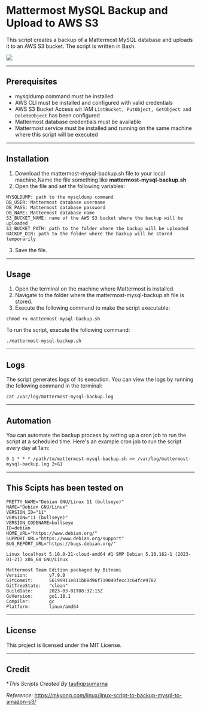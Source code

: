 # Mattermost MySQL Backup and Upload to AWS S3
This script creates a backup of a Mattermost MySQL database and uploads it to an AWS S3 bucket. The script is written in Bash.

<img src =./images/mm_mysqldump_AWS_S3.png/><br>
<hr>

## Prerequisites
- mysqldump command must be installed
- AWS CLI must be installed and configured with valid credentials
- AWS S3 Bucket Access wit IAM  ``ListBucket, PutObject, GetObject and DeleteObject`` has been configured
- Mattermost database credentials must be available
- Mattermost service must be installed and running on the same machine where this script will be executed

<hr>

## Installation
1. Download the mattermost-mysql-backup.sh file to your local machine,Name the file something like **mattermost-mysql-backup.sh**
2. Open the file and set the following variables:
```
MYSQLDUMP: path to the mysqldump command
DB_USER: Mattermost database username
DB_PASS: Mattermost database password
DB_NAME: Mattermost database name
S3_BUCKET_NAME: name of the AWS S3 bucket where the backup will be uploaded
S3_BUCKET_PATH: path to the folder where the backup will be uploaded
BACKUP_DIR: path to the folder where the backup will be stored temporarily
```
3. Save the file.

<hr>

## Usage
1. Open the terminal on the machine where Mattermost is installed.
2. Navigate to the folder where the mattermost-mysql-backup.sh file is stored.
3. Execute the following command to make the script executable:

```
chmod +x mattermost-mysql-backup.sh
```
To run the script, execute the following command:
```
./mattermost-mysql-backup.sh
```

<hr>

## Logs
The script generates logs of its execution. You can view the logs by running the following command in the terminal:

```
cat /var/log/mattermost-mysql-backup.log
```

<hr>

## Automation
You can automate the backup process by setting up a cron job to run the script at a scheduled time. Here's an example cron job to run the script every day at 1am:

```
0 1 * * * /path/to/mattermost-mysql-backup.sh >> /var/log/mattermost-mysql-backup.log 2>&1
```

<hr>

## This Scipts has been tested on
```
PRETTY_NAME="Debian GNU/Linux 11 (bullseye)"
NAME="Debian GNU/Linux"
VERSION_ID="11"
VERSION="11 (bullseye)"
VERSION_CODENAME=bullseye
ID=debian
HOME_URL="https://www.debian.org/"
SUPPORT_URL="https://www.debian.org/support"
BUG_REPORT_URL="https://bugs.debian.org/"

Linux localhost 5.10.0-21-cloud-amd64 #1 SMP Debian 5.10.162-1 (2023-01-21) x86_64 GNU/Linux
```

```
Mattermost Team Edition packaged by Bitnami
Version:        v7.9.0
GitCommit:      56199911e811bb8d96f719049fecc3c64fce9782
GitTreeState:   "clean"
BuildDate:      2023-03-01T08:32:15Z
GoVersion:      go1.18.1
Compiler:       gc
Platform:       linux/amd64
```

<hr>

## License
This project is licensed under the MIT License.

<hr>

## Credit

**This Scripts Created By* [taufiqpsumarna](https://github.com/taufiqpsumarna)

*Reference:* https://mkyong.com/linux/linux-script-to-backup-mysql-to-amazon-s3/
